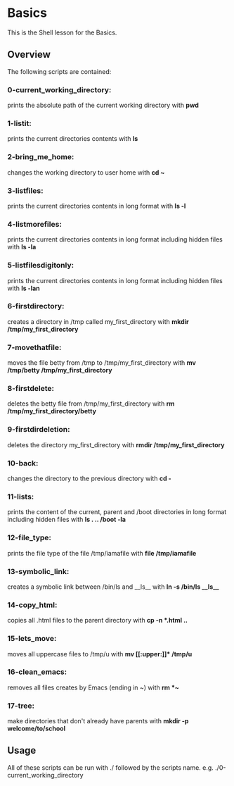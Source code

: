 # Basics
This is the Shell lesson for the Basics.

## Overview
The following scripts are contained:

### 0-current_working_directory:
prints the absolute path of the current working directory with **pwd**

### 1-listit:
prints the current directories contents with **ls**

### 2-bring_me_home:
changes the working directory to user home with **cd \~**

### 3-listfiles:
prints the current directories contents in long format with **ls -l**

### 4-listmorefiles:
prints the current directories contents in long format including hidden files with **ls -la**

### 5-listfilesdigitonly:
prints the current directories contents in long format including hidden files with **ls -lan**

### 6-firstdirectory:
creates a directory in /tmp called my_first_directory with **mkdir /tmp/my_first_directory**

### 7-movethatfile:
moves the file betty from /tmp to /tmp/my_first_directory with **mv /tmp/betty /tmp/my_first_directory**

### 8-firstdelete:
deletes the betty file from /tmp/my_first_directory with **rm /tmp/my_first_directory/betty**

### 9-firstdirdeletion:
deletes the directory my_first_directory with **rmdir /tmp/my_first_directory**

### 10-back:
changes the directory to the previous directory with **cd -**

### 11-lists:
prints the content of the current, parent and /boot directories in long format including hidden files with **ls . .. /boot -la**

### 12-file_type:
prints the file type of the file /tmp/iamafile with **file /tmp/iamafile**

### 13-symbolic_link:
creates a symbolic link between /bin/ls and \_\_ls__ with **ln -s /bin/ls \_\_ls__**

### 14-copy_html:
copies all .html files to the parent directory with **cp -n \*.html ..**

### 15-lets_move:
moves all uppercase files to /tmp/u with **mv [[:upper:]]\* /tmp/u**

### 16-clean_emacs:
removes all files creates by Emacs (ending in ~) with <b>rm *\~</b>

### 17-tree:
make directories that don't already have parents with **mkdir -p welcome/to/school**

## Usage
All of these scripts can be run with ./ followed by the scripts name.  e.g. ./0-current_working_directory
